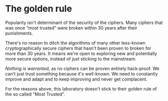 # The golden rule
Popularity isn't determinant of the security of the ciphers. Many ciphers that was once “most trusted” were broken within 30 years after their punishments.

There's no reason to ditch the algorithms of many other less-known cryptographically secure ciphers that hasn't been proven to broken for more than 30 years. It means we're open to exploring new and potentially more secure options, instead of just sticking to the mainstream.

_Nothing is warranted_, as no ciphers can be proven entirely hack-proof. We can't just trust something because it's well-known. We need to constantly improve and adapt and to keep improving and never get complacent.


For the reasons above, this laboratory doesn't stick to their golden rule of the so called "Most Trusted”.
